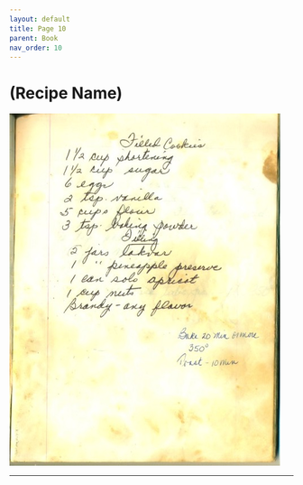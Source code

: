 ```yaml
---
layout: default
title: Page 10
parent: Book
nav_order: 10
---
```


# (Recipe Name)
![Recipe Image](/recipe-images/pages/page-10.jpg)

---
